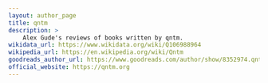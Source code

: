 ```yaml
---
layout: author_page
title: qntm
description: >
    Alex Gude's reviews of books written by qntm.
wikidata_url: https://www.wikidata.org/wiki/Q106988964
wikipedia_url: https://en.wikipedia.org/wiki/Qntm
goodreads_author_url: https://www.goodreads.com/author/show/8352974.qntm
official_website: https://qntm.org
---
```

